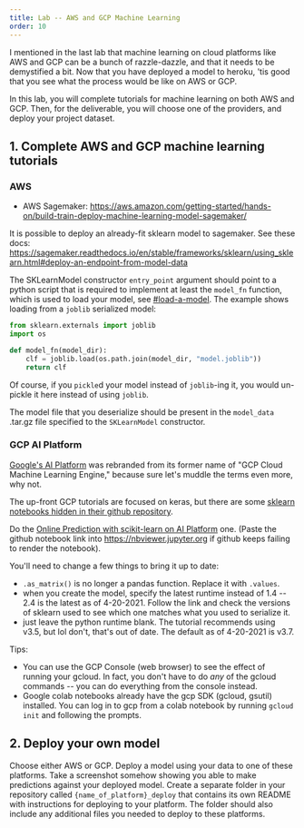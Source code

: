 ```yaml
---
title: Lab -- AWS and GCP Machine Learning
order: 10
---
```


I mentioned in the last lab that machine learning on cloud platforms like AWS
and GCP can be a bunch of razzle-dazzle, and that it needs to be demystified a bit.
Now that you have deployed a model to heroku, 'tis good that you see what the process
would be like on AWS or GCP.

In this lab, you will complete tutorials for machine learning on both AWS and GCP.
Then, for the deliverable, you will choose one of the providers, and deploy your project dataset.

## 1. Complete AWS and GCP machine learning tutorials

### AWS

* AWS Sagemaker: <https://aws.amazon.com/getting-started/hands-on/build-train-deploy-machine-learning-model-sagemaker/>


It is possible to deploy an already-fit sklearn model to sagemaker. See these docs: <https://sagemaker.readthedocs.io/en/stable/frameworks/sklearn/using_sklearn.html#deploy-an-endpoint-from-model-data>

The SKLearnModel constructor `entry_point` argument should point to a python script that is required to implement at least the `model_fn` function, which is
  used to load your model, see [#load-a-model](https://sagemaker.readthedocs.io/en/stable/frameworks/sklearn/using_sklearn.html#load-a-model). The example shows loading from a `joblib` serialized model:

```python
from sklearn.externals import joblib
import os

def model_fn(model_dir):
    clf = joblib.load(os.path.join(model_dir, "model.joblib"))
    return clf
```

Of course, if you `pickle`d your model instead of `joblib`-ing it, you would un-pickle it here instead of using `joblib`.

The model file that you deserialize should be present in the `model_data` .tar.gz file specified to the `SKLearnModel` constructor.



### GCP AI Platform

[Google's AI Platform](https://cloud.google.com/ai-platform) was rebranded from its former name of "GCP Cloud Machine Learning Engine," because sure let's muddle the terms even more, why not.

The up-front GCP tutorials are focused on keras, but there are some [sklearn notebooks hidden in their
github repository](https://github.com/GoogleCloudPlatform/cloudml-samples/tree/master/notebooks/scikit-learn).

Do the [Online Prediction with scikit-learn on AI Platform](https://github.com/GoogleCloudPlatform/cloudml-samples/blob/master/notebooks/scikit-learn/OnlinePredictionWithScikitLearnInCMLE.ipynb) one. (Paste the github notebook
link into <https://nbviewer.jupyter.org> if github keeps failing to render the notebook).

You'll need to change a few things to bring it up to date:

- `.as_matrix()` is no longer a pandas function. Replace it with `.values`.
- when you create the model, specify the latest runtime instead of 1.4 -- 2.4 is the latest as of 4-20-2021. Follow the link and check the versions of sklearn used to see which one matches what you used to serialize it.
- just leave the python runtime blank. The tutorial recommends using v3.5, but lol don't, that's out of date. The default as of 4-20-2021 is v3.7.

Tips:

- You can use the GCP Console (web browser) to see the effect of running your gcloud. In fact, you don't have to do _any_ of the
gcloud commands -- you can do everything from the console instead.
- Google colab notebooks already have the gcp SDK (gcloud, gsutil) installed. You can log in to gcp from a colab notebook
by running `gcloud init` and following the prompts.

## 2. Deploy your own model

Choose either AWS or GCP. Deploy a model using your data to one of these platforms. Take a screenshot somehow showing you able to
make predictions against your deployed model. Create a separate folder in your repository called `{name_of_platform}_deploy` that
contains its own README with instructions for deploying to your platform. The folder should also include any additional
files you needed to deploy to these platforms.
